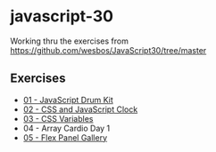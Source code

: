 # javascript-30

Working thru the exercises from https://github.com/wesbos/JavaScript30/tree/master

## Exercises

- [01 - JavaScript Drum Kit](https://github.com/mes32/javascript-30/tree/main/01-drum-kit)
- [02 - CSS and JavaScript Clock](https://github.com/mes32/javascript-30/tree/main/02-css-and-js-clock)
- [03 - CSS Variables](https://github.com/mes32/javascript-30/tree/main/03-css-variables)
- 04 - Array Cardio Day 1
- [05 - Flex Panel Gallery](https://github.com/mes32/javascript-30/tree/main/05-flex-panel-gallery)
